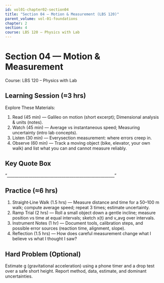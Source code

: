 ```yaml
---
id: vol01-chapter02-section04
title: "Section 04 — Motion & Measurement (LBS 120)"
parent_volume: vol-01-foundations
chapter: 2
section: 4
course: LBS 120 – Physics with Lab
---
```


# Section 04 — Motion & Measurement
Course: LBS 120 – Physics with Lab

## Learning Session (≈3 hrs)
Explore These Materials:
1. Read (45 min) — Galileo on motion (short excerpt); Dimensional analysis & units (notes).  
2. Watch (45 min) — Average vs instantaneous speed; Measuring uncertainty (intro lab concepts).  
3. Listen (30 min) — Everysection measurement: where errors creep in.  
4. Observe (60 min) — Track a moving object (bike, elevator, your own walk) and list what you can and cannot measure reliably.

## Key Quote Box
“_______________________________________________________”

## Practice (≈6 hrs)
1. Straight‑Line Walk (1.5 hrs) — Measure distance and time for a 50–100 m walk; compute average speed; repeat 3 times; estimate uncertainty.  
2. Ramp Trial (2 hrs) — Roll a small object down a gentle incline; measure position vs time at equal intervals; sketch x(t) and v_avg over intervals.  
3. Instrument Notes (1 hr) — Document tools, calibration steps, and possible error sources (reaction time, alignment, slope).  
4. Reflection (1.5 hrs) — How does careful measurement change what I believe vs what I thought I saw?

## Hard Problem (Optional)
Estimate g (gravitational acceleration) using a phone timer and a drop test over a safe short height. Report method, data, estimate, and dominant uncertainties.
